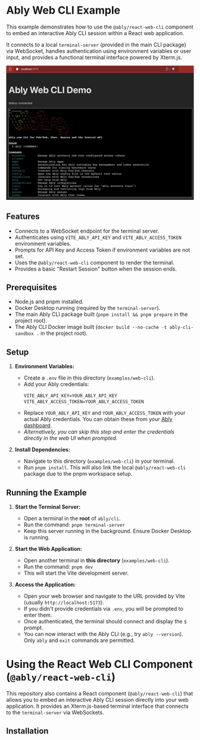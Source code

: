 # Ably Web CLI Example

This example demonstrates how to use the `@ably/react-web-cli` component to embed an interactive Ably CLI session within a React web application.

It connects to a local `terminal-server` (provided in the main CLI package) via WebSocket, handles authentication using environment variables or user input, and provides a functional terminal interface powered by Xterm.js.

![Ably Web CLI demo screenshot](public/ably-web-cli-demo-screenshot.png)

## Features

* Connects to a WebSocket endpoint for the terminal server.
* Authenticates using `VITE_ABLY_API_KEY` and `VITE_ABLY_ACCESS_TOKEN` environment variables.
* Prompts for API Key and Access Token if environment variables are not set.
* Uses the `@ably/react-web-cli` component to render the terminal.
* Provides a basic "Restart Session" button when the session ends.

## Prerequisites

* Node.js and pnpm installed.
* Docker Desktop running (required by the `terminal-server`).
* The main Ably CLI package built (`pnpm install && pnpm prepare` in the project root).
* The Ably CLI Docker image built (`docker build --no-cache -t ably-cli-sandbox .` in the project root).

## Setup

1. **Environment Variables:**
   * Create a `.env` file in this directory (`examples/web-cli`).
   * Add your Ably credentials:
     ```env
     VITE_ABLY_API_KEY=YOUR_ABLY_API_KEY
     VITE_ABLY_ACCESS_TOKEN=YOUR_ABLY_ACCESS_TOKEN
     ```
   * Replace `YOUR_ABLY_API_KEY` and `YOUR_ABLY_ACCESS_TOKEN` with your actual Ably credentials. You can obtain these from your [Ably dashboard](https://ably.com/dashboard).
   * *Alternatively, you can skip this step and enter the credentials directly in the web UI when prompted.*

2. **Install Dependencies:**
   * Navigate to this directory (`examples/web-cli`) in your terminal.
   * Run `pnpm install`. This will also link the local `@ably/react-web-cli` package due to the pnpm workspace setup.

## Running the Example

1. **Start the Terminal Server:**
   * Open a terminal in the **root** of `ably/cli`.
   * Run the command: `pnpm terminal-server`
   * Keep this server running in the background. Ensure Docker Desktop is running.

2. **Start the Web Application:**
   * Open another terminal in **this directory** (`examples/web-cli`).
   * Run the command: `pnpm dev`
   * This will start the Vite development server.

3. **Access the Application:**
   * Open your web browser and navigate to the URL provided by Vite (usually `http://localhost:5173`).
   * If you didn't provide credentials via `.env`, you will be prompted to enter them.
   * Once authenticated, the terminal should connect and display the `$ ` prompt.
   * You can now interact with the Ably CLI (e.g., try `ably --version`). Only `ably` and `exit` commands are permitted.

# Using the React Web CLI Component (`@ably/react-web-cli`)

This repository also contains a React component (`@ably/react-web-cli`) that allows you to embed an interactive Ably CLI session directly into your web application. It provides an Xterm.js-based terminal interface that connects to the `terminal-server` via WebSockets.

## Installation